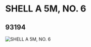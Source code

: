 # SHELL A 5M, NO. 6
## 93194
![SHELL A 5M, NO. 6](https://lc-www-live-s.legocdn.com/media/bricks/5/2/4632651.jpg)